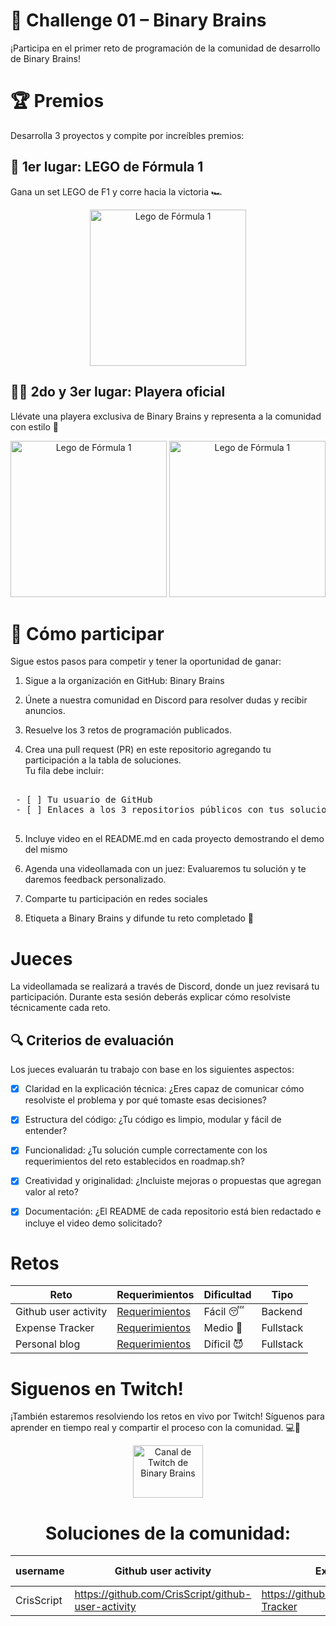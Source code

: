 # 🧠 Challenge 01 – Binary Brains

¡Participa en el primer reto de programación de la comunidad de desarrollo de Binary Brains!

# 🏆 Premios

Desarrolla 3 proyectos y compite por increíbles premios:

## 🥇 1er lugar: LEGO de Fórmula 1
Gana un set LEGO de F1 y corre hacia la victoria 🏎️
<div align="center">
<img src="https://github.com/user-attachments/assets/9059e298-b5cc-48c2-8dd0-55e279651ce3" alt="Lego de Fórmula 1" width="250px">
</div>

## 🥈🥉 2do y 3er lugar: Playera oficial
Llévate una playera exclusiva de Binary Brains y representa a la comunidad con estilo 👕
<div align="center">
  <img src="https://github.com/user-attachments/assets/1a67e6d3-fe59-421f-bb81-89c5e14ac557" alt="Lego de Fórmula 1" width="250px">
  <img src="https://github.com/user-attachments/assets/7fb7e3c0-98f1-4c01-9127-f11da40770c5" alt="Lego de Fórmula 1" width="250px">
  
</div>


# 🚀 Cómo participar
Sigue estos pasos para competir y tener la oportunidad de ganar:

1. Sigue a la organización en GitHub: Binary Brains

2. Únete a nuestra comunidad en Discord para resolver dudas y recibir anuncios. 

3. Resuelve los 3 retos de programación publicados.

4. Crea una pull request (PR) en este repositorio agregando tu participación a la tabla de soluciones.
    <br>Tu fila debe incluir:

 <pre> 
 - [ ] Tu usuario de GitHub
 - [ ] Enlaces a los 3 repositorios públicos con tus soluciones.
 </pre>
5.  Incluye video en el README.md en cada proyecto demostrando el demo del mismo

6.  Agenda una videollamada con un juez: Evaluaremos tu solución y te daremos feedback personalizado.

7. Comparte tu participación en redes sociales
8. Etiqueta a Binary Brains y difunde tu reto completado 🙌

# Jueces 
La videollamada se realizará a través de Discord, donde un juez revisará tu participación. Durante esta sesión deberás explicar cómo resolviste técnicamente cada reto.

## 🔍 Criterios de evaluación
Los jueces evaluarán tu trabajo con base en los siguientes aspectos:

- [x] Claridad en la explicación técnica: ¿Eres capaz de comunicar cómo resolviste el problema y por qué tomaste esas decisiones?

- [x] Estructura del código: ¿Tu código es limpio, modular y fácil de entender?

- [x] Funcionalidad: ¿Tu solución cumple correctamente con los requerimientos del reto establecidos en roadmap.sh?

- [x] Creatividad y originalidad: ¿Incluiste mejoras o propuestas que agregan valor al reto?

- [x] Documentación: ¿El README de cada repositorio está bien redactado e incluye el video demo solicitado?

# Retos 

| Reto    | Requerimientos | Dificultad | Tipo |
| -------- | -------| -------- | ------- | 
| Github user activity  | <a href="https://roadmap.sh/projects/github-user-activity">Requerimientos</a>    | Fácil 😴 | Backend |
| Expense Tracker  | <a href="https://roadmap.sh/projects/expense-tracker">Requerimientos</a>    | Medio 🤯| Fullstack | 
| Personal blog  | <a href="https://roadmap.sh/projects/personal-blog">Requerimientos</a>    | Díficil 😈  | Fullstack |
# Siguenos en Twitch! 

¡También estaremos resolviendo los retos en vivo por Twitch!
Síguenos para aprender en tiempo real y compartir el proceso con la comunidad. 💻🚀
<div align="center">
<a href="https://www.twitch.tv/binarybrains" target="blank">
    <img align="center" src="https://upload.wikimedia.org/wikipedia/commons/c/ce/Twitch_logo_2019.svg" alt="Canal de Twitch de Binary Brains" height="84px" width="112px" />
  </a>



# Soluciones de la comunidad: 
| username    | Github user activity | Expense tracker | Personal blog |
| -------- | -------| -------- | ------- |
|CrisScript |https://github.com/CrisScript/github-user-activity |https://github.com/CrisScript/Expense-Tracker | 
</div>

